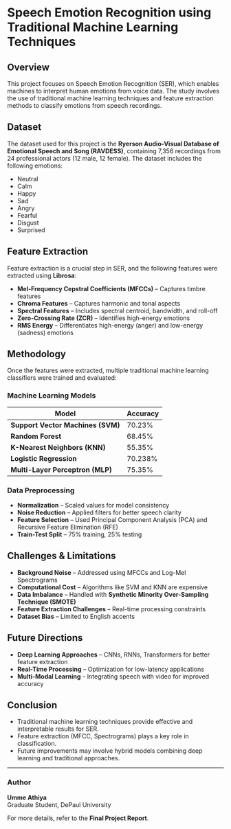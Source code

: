 # Speech Emotion Recognition using Traditional Machine Learning Techniques

## Overview
This project focuses on Speech Emotion Recognition (SER), which enables machines to interpret human emotions from voice data. The study involves the use of traditional machine learning techniques and feature extraction methods to classify emotions from speech recordings.

## Dataset
The dataset used for this project is the **Ryerson Audio-Visual Database of Emotional Speech and Song (RAVDESS)**, containing 7,356 recordings from 24 professional actors (12 male, 12 female). The dataset includes the following emotions:
- Neutral
- Calm
- Happy
- Sad
- Angry
- Fearful
- Disgust
- Surprised

## Feature Extraction
Feature extraction is a crucial step in SER, and the following features were extracted using **Librosa**:
- **Mel-Frequency Cepstral Coefficients (MFCCs)** – Captures timbre features
- **Chroma Features** – Captures harmonic and tonal aspects
- **Spectral Features** – Includes spectral centroid, bandwidth, and roll-off
- **Zero-Crossing Rate (ZCR)** – Identifies high-energy emotions
- **RMS Energy** – Differentiates high-energy (anger) and low-energy (sadness) emotions

## Methodology
Once the features were extracted, multiple traditional machine learning classifiers were trained and evaluated:

### Machine Learning Models
| Model | Accuracy |
|--------|------------|
| **Support Vector Machines (SVM)** | 70.23% |
| **Random Forest** | 68.45% |
| **K-Nearest Neighbors (KNN)** | 55.35% |
| **Logistic Regression** | 70.238% |
| **Multi-Layer Perceptron (MLP)** | 75.35% |

### Data Preprocessing
- **Normalization** – Scaled values for model consistency
- **Noise Reduction** – Applied filters for better speech clarity
- **Feature Selection** – Used Principal Component Analysis (PCA) and Recursive Feature Elimination (RFE)
- **Train-Test Split** – 75% training, 25% testing

## Challenges & Limitations
- **Background Noise** – Addressed using MFCCs and Log-Mel Spectrograms
- **Computational Cost** – Algorithms like SVM and KNN are expensive
- **Data Imbalance** – Handled with **Synthetic Minority Over-Sampling Technique (SMOTE)**
- **Feature Extraction Challenges** – Real-time processing constraints
- **Dataset Bias** – Limited to English accents

## Future Directions
- **Deep Learning Approaches** – CNNs, RNNs, Transformers for better feature extraction
- **Real-Time Processing** – Optimization for low-latency applications
- **Multi-Modal Learning** – Integrating speech with video for improved accuracy

## Conclusion
- Traditional machine learning techniques provide effective and interpretable results for SER.
- Feature extraction (MFCC, Spectrograms) plays a key role in classification.
- Future improvements may involve hybrid models combining deep learning and traditional approaches.

---

### Author
**Umme Athiya**  
Graduate Student, DePaul University  

For more details, refer to the **Final Project Report**.

